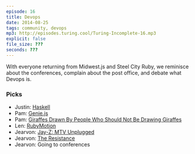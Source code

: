 ```yaml
---
episode: 16
title: Devops
date: 2014-08-25
tags: community, devops
mp3: http://episodes.turing.cool/Turing-Incomplete-16.mp3
explicit: false
file_size: ???
seconds: ???
---
```


With everyone returning from Midwest.js and Steel City Ruby, we reminisce about the conferences, complain about the post office, and debate what Devops is.

### Picks

* Justin: [Haskell](http://www.haskell.org/haskellwiki/Haskell)
* Pam: [Genie.js](http://kent.doddsfamily.us/genie/)
* Pam: [Giraffes Drawn By People Who Should Not Be Drawing Giraffes](http://prettyawfulgiraffes.wordpress.com)
* Len: [RubyMotion](http://www.rubymotion.com)
* Jearvon: [Jay-Z: MTV Unplugged](http://en.wikipedia.org/wiki/MTV_Unplugged_(Jay-Z_album))
* Jearvon: [The Resistance](http://boardgamegeek.com/boardgame/41114/resistance)
* Jearvon: Going to conferences
